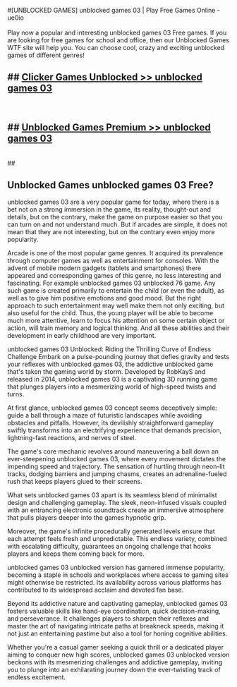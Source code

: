 #[UNBLOCKED GAMES] unblocked games 03 | Play Free Games Online - ue0io <br>
<br>
Play now a popular and interesting unblocked games 03 Free games. If you are looking for free games for school and office, then our Unblocked Games WTF site will help you. You can choose cool, crazy and exciting unblocked games of different genres!


## ##  [Clicker Games Unblocked >> unblocked games 03](http://freeplayer.one?title=unblocked_games_03&ref=22)
  <br>

##  ## [Unblocked Games Premium >> unblocked games 03](http://freeplayer.one?title=unblocked_games_03&ref=22)
  <br>
  ##



## Unblocked Games unblocked games 03 Free?

unblocked games 03 are a very popular game for today, where there is a bet not on a strong immersion in the game, its reality, thought-out and details, but on the contrary, make the game on purpose easier so that you can turn on and not understand much. But if arcades are simple, it does not mean that they are not interesting, but on the contrary even enjoy more popularity.

Arcade is one of the most popular game genres. It acquired its prevalence through computer games as well as entertainment for consoles. With the advent of mobile modern gadgets (tablets and smartphones) there appeared and corresponding games of this genre, no less interesting and fascinating. For example unblocked games 03 unblocked 76 game. Any such game is created primarily to entertain the child (or even the adult), as well as to give him positive emotions and good mood. But the right approach to such entertainment may well make them not only exciting, but also useful for the child. Thus, the young player will be able to become much more attentive, learn to focus his attention on some certain object or action, will train memory and logical thinking. And all these abilities and their development in early childhood are very important.

unblocked games 03 Unblocked: Riding the Thrilling Curve of Endless Challenge
Embark on a pulse-pounding journey that defies gravity and tests your reflexes with unblocked games 03, the addictive unblocked game that's taken the gaming world by storm. Developed by RobKayS and released in 2014, unblocked games 03 is a captivating 3D running game that plunges players into a mesmerizing world of high-speed twists and turns.

At first glance, unblocked games 03 concept seems deceptively simple: guide a ball through a maze of futuristic landscapes while avoiding obstacles and pitfalls. However, its devilishly straightforward gameplay swiftly transforms into an electrifying experience that demands precision, lightning-fast reactions, and nerves of steel.

The game's core mechanic revolves around maneuvering a ball down an ever-steepening unblocked games 03, where every movement dictates the impending speed and trajectory. The sensation of hurtling through neon-lit tracks, dodging barriers and jumping chasms, creates an adrenaline-fueled rush that keeps players glued to their screens.

What sets unblocked games 03 apart is its seamless blend of minimalist design and challenging gameplay. The sleek, neon-infused visuals coupled with an entrancing electronic soundtrack create an immersive atmosphere that pulls players deeper into the games hypnotic grip.

Moreover, the game's infinite procedurally generated levels ensure that each attempt feels fresh and unpredictable. This endless variety, combined with escalating difficulty, guarantees an ongoing challenge that hooks players and keeps them coming back for more.

unblocked games 03 unblocked version has garnered immense popularity, becoming a staple in schools and workplaces where access to gaming sites might otherwise be restricted. Its availability across various platforms has contributed to its widespread acclaim and devoted fan base.

Beyond its addictive nature and captivating gameplay, unblocked games 03 fosters valuable skills like hand-eye coordination, quick decision-making, and perseverance. It challenges players to sharpen their reflexes and master the art of navigating intricate paths at breakneck speeds, making it not just an entertaining pastime but also a tool for honing cognitive abilities.

Whether you're a casual gamer seeking a quick thrill or a dedicated player aiming to conquer new high scores, unblocked games 03 unblocked version beckons with its mesmerizing challenges and addictive gameplay, inviting you to plunge into an exhilarating journey down the ever-twisting track of endless excitement.